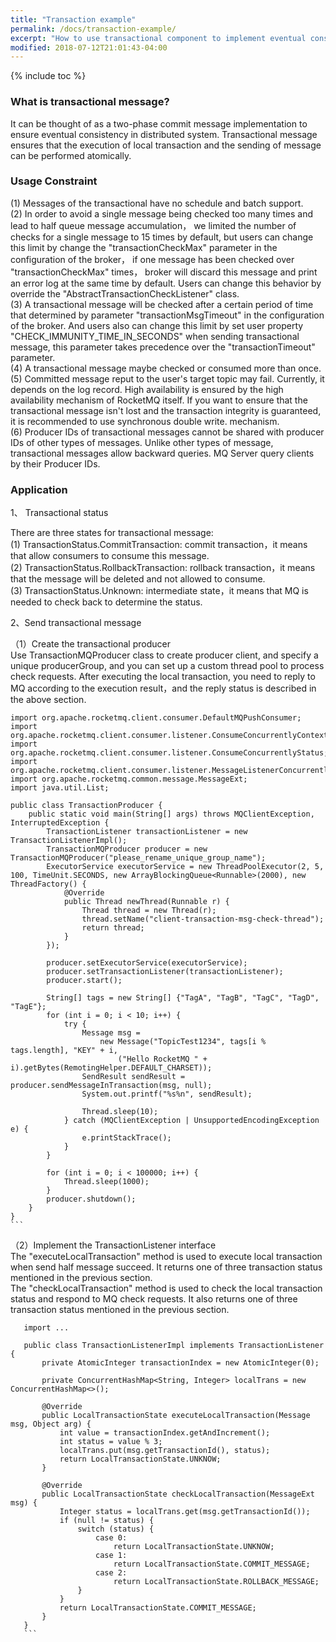 ```yaml
---
title: "Transaction example"
permalink: /docs/transaction-example/
excerpt: "How to use transactional component to implement eventual consistency in RocketMQ."
modified: 2018-07-12T21:01:43-04:00
---
```



{% include toc %}


### What is transactional message?

It can be thought of as a two-phase commit message implementation to ensure eventual consistency in distributed system. 
Transactional message ensures that the execution of local transaction and the sending of message can be performed atomically.


### Usage Constraint

(1) Messages of the transactional have no schedule and batch support.  
(2) In order to avoid a single message being checked too many times and lead to half queue message accumulation， we limited the number of checks for a single message to 15 times by default, but users can change this limit by change the "transactionCheckMax" parameter in the configuration of the broker， if one message has been checked over "transactionCheckMax" times， broker will discard this message and print an error log at the same time by default. Users can change this behavior by override the "AbstractTransactionCheckListener" class.  
(3) A transactional message will be checked after a certain period of time that determined by parameter "transactionMsgTimeout" in the configuration of the broker. And users also can change this limit by set user property "CHECK_IMMUNITY_TIME_IN_SECONDS" when sending transactional message, this parameter takes precedence over the "transactionTimeout" parameter.   
(4) A transactional message maybe checked or consumed more than once.   
(5) Committed message reput to the user's target topic may fail. Currently, it depends on the log record. High availability is ensured by the high availability mechanism of RocketMQ itself. If you want to ensure that the transactional message isn't lost and the transaction integrity is guaranteed, it is recommended to use synchronous double write. mechanism.   
(6) Producer IDs of transactional messages cannot be shared with producer IDs of other types of messages. Unlike other types of message, transactional messages allow backward queries. MQ Server query clients by their Producer IDs.  

### Application

1、	Transactional status

   There are three states for transactional message:  
   (1) TransactionStatus.CommitTransaction: commit transaction，it means that allow consumers to consume this message.  
   (2) TransactionStatus.RollbackTransaction: rollback transaction，it means that the message will be deleted and not allowed to consume.  
   (3) TransactionStatus.Unknown: intermediate state，it means that MQ is needed to check back to determine the status.

2、Send transactional message     

  （1）Create the transactional producer  
   Use TransactionMQProducer class to create producer client, and specify a unique producerGroup, and you can set up a custom thread pool to process check requests. After executing the local transaction, you need to reply to MQ according to the execution result，and the reply status is described in the above section.  
       
    import org.apache.rocketmq.client.consumer.DefaultMQPushConsumer;
    import org.apache.rocketmq.client.consumer.listener.ConsumeConcurrentlyContext;
    import org.apache.rocketmq.client.consumer.listener.ConsumeConcurrentlyStatus;
    import org.apache.rocketmq.client.consumer.listener.MessageListenerConcurrently;
    import org.apache.rocketmq.common.message.MessageExt;
    import java.util.List;
    
    public class TransactionProducer {
        public static void main(String[] args) throws MQClientException, InterruptedException {
            TransactionListener transactionListener = new TransactionListenerImpl();
            TransactionMQProducer producer = new TransactionMQProducer("please_rename_unique_group_name");
            ExecutorService executorService = new ThreadPoolExecutor(2, 5, 100, TimeUnit.SECONDS, new ArrayBlockingQueue<Runnable>(2000), new ThreadFactory() {
                @Override
                public Thread newThread(Runnable r) {
                    Thread thread = new Thread(r);
                    thread.setName("client-transaction-msg-check-thread");
                    return thread;
                }
            });
    
            producer.setExecutorService(executorService);
            producer.setTransactionListener(transactionListener);
            producer.start();
    
            String[] tags = new String[] {"TagA", "TagB", "TagC", "TagD", "TagE"};
            for (int i = 0; i < 10; i++) {
                try {
                    Message msg =
                        new Message("TopicTest1234", tags[i % tags.length], "KEY" + i,
                            ("Hello RocketMQ " + i).getBytes(RemotingHelper.DEFAULT_CHARSET));
                    SendResult sendResult = producer.sendMessageInTransaction(msg, null);
                    System.out.printf("%s%n", sendResult);
    
                    Thread.sleep(10);
                } catch (MQClientException | UnsupportedEncodingException e) {
                    e.printStackTrace();
                }
            }
    
            for (int i = 0; i < 100000; i++) {
                Thread.sleep(1000);
            }
            producer.shutdown();
        }
    }
    ```

    
  （2）Implement the TransactionListener interface  
   The "executeLocalTransaction" method is used to execute local transaction when send half message succeed. It returns one of three transaction status mentioned in the previous section.  
   The "checkLocalTransaction" method is used to check the local transaction status and respond to MQ check requests. It also returns one of three transaction status mentioned in the previous section.  

       import ...
       
       public class TransactionListenerImpl implements TransactionListener {
           private AtomicInteger transactionIndex = new AtomicInteger(0);
       
           private ConcurrentHashMap<String, Integer> localTrans = new ConcurrentHashMap<>();
       
           @Override
           public LocalTransactionState executeLocalTransaction(Message msg, Object arg) {
               int value = transactionIndex.getAndIncrement();
               int status = value % 3;
               localTrans.put(msg.getTransactionId(), status);
               return LocalTransactionState.UNKNOW;
           }
       
           @Override
           public LocalTransactionState checkLocalTransaction(MessageExt msg) {
               Integer status = localTrans.get(msg.getTransactionId());
               if (null != status) {
                   switch (status) {
                       case 0:
                           return LocalTransactionState.UNKNOW;
                       case 1:
                           return LocalTransactionState.COMMIT_MESSAGE;
                       case 2:
                           return LocalTransactionState.ROLLBACK_MESSAGE;
                   }
               }
               return LocalTransactionState.COMMIT_MESSAGE;
           }
       }
       ```